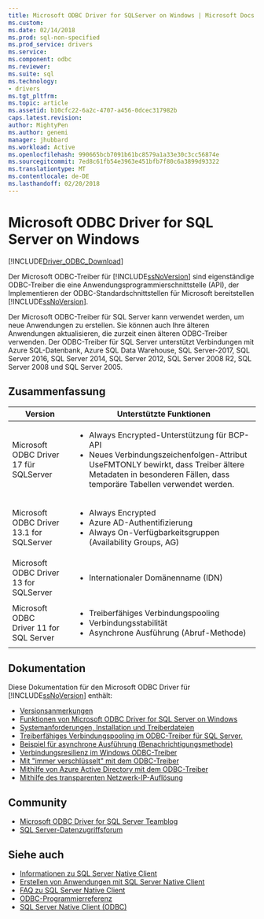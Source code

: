 ```yaml
---
title: Microsoft ODBC Driver for SQLServer on Windows | Microsoft Docs
ms.custom: 
ms.date: 02/14/2018
ms.prod: sql-non-specified
ms.prod_service: drivers
ms.service: 
ms.component: odbc
ms.reviewer: 
ms.suite: sql
ms.technology:
- drivers
ms.tgt_pltfrm: 
ms.topic: article
ms.assetid: b10cfc22-6a2c-4707-a456-0dcec317982b
caps.latest.revision: 
author: MightyPen
ms.author: genemi
manager: jhubbard
ms.workload: Active
ms.openlocfilehash: 990665bcb7091b61bc8579a1a33e30c3cc56874e
ms.sourcegitcommit: 7ed8c61fb54e3963e451bfb7f80c6a3899d93322
ms.translationtype: MT
ms.contentlocale: de-DE
ms.lasthandoff: 02/20/2018
---
```

# <a name="microsoft-odbc-driver-for-sql-server-on-windows"></a>Microsoft ODBC Driver for SQL Server on Windows
[!INCLUDE[Driver_ODBC_Download](../../../includes/driver_odbc_download.md)]

Der Microsoft ODBC-Treiber für [!INCLUDE[ssNoVersion](../../../includes/ssnoversion_md.md)] sind eigenständige ODBC-Treiber die eine Anwendungsprogrammierschnittstelle (API), der Implementieren der ODBC-Standardschnittstellen für Microsoft bereitstellen [!INCLUDE[ssNoVersion](../../../includes/ssnoversion_md.md)].

Der Microsoft ODBC-Treiber für SQL Server kann verwendet werden, um neue Anwendungen zu erstellen. Sie können auch Ihre älteren Anwendungen aktualisieren, die zurzeit einen älteren ODBC-Treiber verwenden. Der ODBC-Treiber für SQL Server unterstützt Verbindungen mit Azure SQL-Datenbank, Azure SQL Data Warehouse, SQL Server-2017, SQL Server 2016, SQL Server 2014, SQL Server 2012, SQL Server 2008 R2, SQL Server 2008 und SQL Server 2005.  

## <a name="summary"></a>Zusammenfassung

| Version       | Unterstützte Funktionen      |
| ------------- |---------------| 
| Microsoft ODBC Driver 17 für SQLServer | <ul><li>Always Encrypted-Unterstützung für BCP-API</li><li>Neues Verbindungszeichenfolgen-Attribut UseFMTONLY bewirkt, dass Treiber ältere Metadaten in besonderen Fällen, dass temporäre Tabellen verwendet werden.</li>
| Microsoft ODBC Driver 13.1 for SQLServer     | <ul><li>Always Encrypted</li><li>Azure AD-Authentifizierung</li><li>Always On-Verfügbarkeitsgruppen (Availability Groups, AG)</li></ul>   | 
| Microsoft ODBC Driver 13 for SQLServer      | <ul><li>Internationaler Domänenname (IDN)</li></ul> |
| Microsoft ODBC Driver 11 for SQL Server | <ul><li>Treiberfähiges Verbindungspooling</li><li>Verbindungsstabilität</li><li>Asynchrone Ausführung (Abruf-Methode)</li></ul> |    

## <a name="documentation"></a>Dokumentation  
Diese Dokumentation für den Microsoft ODBC Driver für [!INCLUDE[ssNoVersion](../../../includes/ssnoversion_md.md)] enthält:  
  
-   [Versionsanmerkungen](../../../connect/odbc/windows/release-notes.md)  
-   [Funktionen von Microsoft ODBC Driver for SQL Server on Windows](../../../connect/odbc/windows/features-of-the-microsoft-odbc-driver-for-sql-server-on-windows.md)  
-   [Systemanforderungen, Installation und Treiberdateien](../../../connect/odbc/windows/system-requirements-installation-and-driver-files.md)  
-   [Treiberfähiges Verbindungspooling im ODBC-Treiber für SQL Server.](../../../connect/odbc/windows/driver-aware-connection-pooling-in-the-odbc-driver-for-sql-server.md)  
-   [Beispiel für asynchrone Ausführung &#40;Benachrichtigungsmethode&#41;](../../../connect/odbc/windows/asynchronous-execution-notification-method-sample.md)  
-   [Verbindungsresilienz im Windows ODBC-Treiber](../../../connect/odbc/windows/connection-resiliency-in-the-windows-odbc-driver.md)  
-   [Mit "immer verschlüsselt" mit dem ODBC-Treiber](../../../connect/odbc/using-always-encrypted-with-the-odbc-driver.md)
-   [Mithilfe von Azure Active Directory mit dem ODBC-Treiber](../../../connect/odbc/using-azure-active-directory.md) 
-   [Mithilfe des transparenten Netzwerk-IP-Auflösung](../../../connect/odbc/using-transparent-network-ip-resolution.md)   

## <a name="community"></a>Community  
- [Microsoft ODBC Driver for SQL Server Teamblog](http://blogs.msdn.com/sqlnativeclient/default.aspx)  
- [SQL Server-Datenzugriffsforum](http://social.technet.microsoft.com/Forums/en/sqldataaccess/threads)  
  
## <a name="see-also"></a>Siehe auch  
- [Informationen zu SQL Server Native Client](https://msdn.microsoft.com/sqlserver/ff658532.aspx)   
- [Erstellen von Anwendungen mit SQL Server Native Client](../../../relational-databases/native-client/applications/building-applications-with-sql-server-native-client.md)   
- [FAQ zu SQL Server Native Client](https://msdn.microsoft.com/sqlserver/aa937707.aspx)   
- [ODBC-Programmierreferenz](../../../odbc/reference/odbc-programmer-s-reference.md)   
- [SQL Server Native Client (ODBC)](../../../relational-databases/native-client/odbc/sql-server-native-client-odbc.md)  
